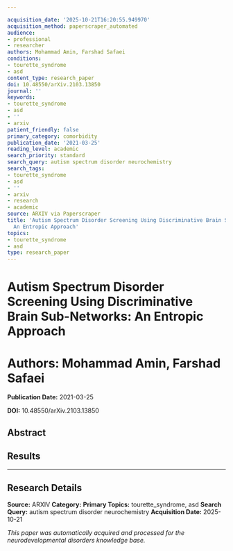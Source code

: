 ```yaml
---

acquisition_date: '2025-10-21T16:20:55.949970'
acquisition_method: paperscraper_automated
audience:
- professional
- researcher
authors: Mohammad Amin, Farshad Safaei
conditions:
- tourette_syndrome
- asd
content_type: research_paper
doi: 10.48550/arXiv.2103.13850
journal: ''
keywords:
- tourette_syndrome
- asd
- ''
- arxiv
patient_friendly: false
primary_category: comorbidity
publication_date: '2021-03-25'
reading_level: academic
search_priority: standard
search_query: autism spectrum disorder neurochemistry
search_tags:
- tourette_syndrome
- asd
- ''
- arxiv
- research
- academic
source: ARXIV via Paperscraper
title: 'Autism Spectrum Disorder Screening Using Discriminative Brain Sub-Networks:
  An Entropic Approach'
topics:
- tourette_syndrome
- asd
type: research_paper
---
```




# Autism Spectrum Disorder Screening Using Discriminative Brain Sub-Networks: An Entropic Approach

# **Authors:** Mohammad Amin, Farshad Safaei

**Publication Date:** 2021-03-25

**DOI:** 10.48550/arXiv.2103.13850

## Abstract

## Results

---

## Research Details

**Source:** ARXIV
**Category:**
**Primary Topics:** tourette_syndrome, asd
**Search Query:** autism spectrum disorder neurochemistry
**Acquisition Date:** 2025-10-21

*This paper was automatically acquired and processed for the neurodevelopmental disorders knowledge base.*
